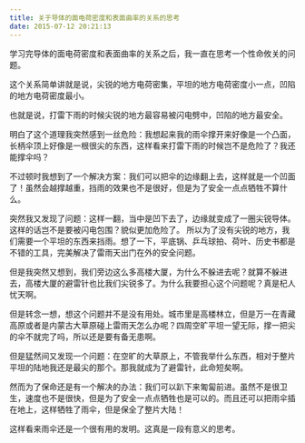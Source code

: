 ```yaml
---
title: 关于导体的面电荷密度和表面曲率的关系的思考
date: 2015-07-12 20:21:13
---
```


学习完导体的面电荷密度和表面曲率的关系之后，我一直在思考一个性命攸关的问题。

<!--more-->

这个关系简单讲就是说，尖锐的地方电荷密集，平坦的地方电荷密度小一点，凹陷的地方电荷密度最小。

也就是说，打雷下雨的时候尖锐的地方最容易被闪电劈中，凹陷的地方最安全。

明白了这个道理我突然感到一丝危险：我想起来我的雨伞撑开来好像是一个凸面，长柄伞顶上好像是一根很尖的东西，这样看来打雷下雨的时候岂不是危险了？我还能撑伞吗？

不过顿时我想到了一个解决方案：我们可以把伞的边缘翻上去，这样就是一个凹面了！虽然会越撑越重，挡雨的效果也不是很好，但是为了安全一点点牺牲不算什么。

突然我又发现了问题：这样一翻，当中是凹下去了，边缘就变成了一圈尖锐导体。这样的话岂不是要被闪电包围？貌似更加危险了。
所以为了没有尖锐的地方，我们需要一个平坦的东西来挡雨。想了一下，平底锅、乒乓球拍、荷叶、历史书都是不错的工具，完美解决了雷雨天出门在外的安全问题。

但是我突然又想到，我们旁边这么多高楼大厦，为什么不躲进去呢？就算不躲进去，高楼大厦的避雷针也比我们尖锐多了。为什么我要担心这个问题呢？真是杞人忧天啊。

但是转念一想，想这个问题并不是没有用处。城市里是高楼林立，但是万一在青藏高原或者是内蒙古大草原碰上雷雨天怎么办呢？四周空旷平坦一望无际，撑一把尖的伞不就完了吗，所以还是要有备无患啊。

但是猛然间又发现一个问题：在空旷的大草原上，不管我举什么东西，相对于整片平坦的陆地我还是最尖的那个。那我就成为了避雷针，此命短矣啊。

然而为了保命还是有一个解决的办法：我们可以趴下来匍匐前进。虽然不是很卫生，速度也不是很快，但是为了安全一点点牺牲也是可以的。而且还可以把雨伞插在地上，这样牺牲了雨伞，但是保全了整片大陆！

这样看来雨伞还是一个很有用的发明。这真是一段有意义的思考。
